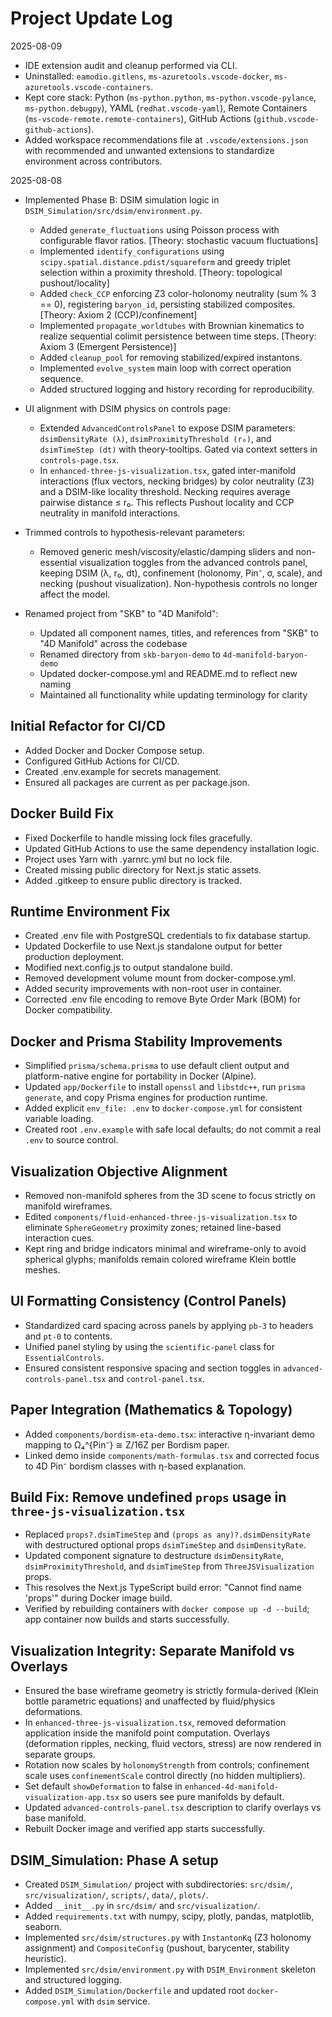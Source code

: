 # Project Update Log

2025-08-09
- IDE extension audit and cleanup performed via CLI.
- Uninstalled: `eamodio.gitlens`, `ms-azuretools.vscode-docker`, `ms-azuretools.vscode-containers`.
- Kept core stack: Python (`ms-python.python`, `ms-python.vscode-pylance`, `ms-python.debugpy`), YAML (`redhat.vscode-yaml`), Remote Containers (`ms-vscode-remote.remote-containers`), GitHub Actions (`github.vscode-github-actions`).
- Added workspace recommendations file at `.vscode/extensions.json` with recommended and unwanted extensions to standardize environment across contributors.

2025-08-08
- Implemented Phase B: DSIM simulation logic in `DSIM_Simulation/src/dsim/environment.py`.
  - Added `generate_fluctuations` using Poisson process with configurable flavor ratios. [Theory: stochastic vacuum fluctuations]
  - Implemented `identify_configurations` using `scipy.spatial.distance.pdist/squareform` and greedy triplet selection within a proximity threshold. [Theory: topological pushout/locality]
  - Added `check_CCP` enforcing Z3 color-holonomy neutrality (sum % 3 == 0), registering `baryon_id`, persisting stabilized composites. [Theory: Axiom 2 (CCP)/confinement]
  - Implemented `propagate_worldtubes` with Brownian kinematics to realize sequential colimit persistence between time steps. [Theory: Axiom 3 (Emergent Persistence)]
  - Added `cleanup_pool` for removing stabilized/expired instantons.
  - Implemented `evolve_system` main loop with correct operation sequence.
  - Added structured logging and history recording for reproducibility.

- UI alignment with DSIM physics on controls page:
  - Extended `AdvancedControlsPanel` to expose DSIM parameters: `dsimDensityRate (λ)`, `dsimProximityThreshold (r₀)`, and `dsimTimeStep (dt)` with theory-tooltips. Gated via context setters in `controls-page.tsx`.
  - In `enhanced-three-js-visualization.tsx`, gated inter-manifold interactions (flux vectors, necking bridges) by color neutrality (Z3) and a DSIM-like locality threshold. Necking requires average pairwise distance ≤ r₀. This reflects Pushout locality and CCP neutrality in manifold interactions.

- Trimmed controls to hypothesis-relevant parameters:
  - Removed generic mesh/viscosity/elastic/damping sliders and non-essential visualization toggles from the advanced controls panel, keeping DSIM (λ, r₀, dt), confinement (holonomy, Pin⁻, σ, scale), and necking (pushout visualization). Non-hypothesis controls no longer affect the model.

- Renamed project from "SKB" to "4D Manifold":
  - Updated all component names, titles, and references from "SKB" to "4D Manifold" across the codebase
  - Renamed directory from `skb-baryon-demo` to `4d-manifold-baryon-demo`
  - Updated docker-compose.yml and README.md to reflect new naming
  - Maintained all functionality while updating terminology for clarity

## Initial Refactor for CI/CD
- Added Docker and Docker Compose setup.
- Configured GitHub Actions for CI/CD.
- Created .env.example for secrets management.
- Ensured all packages are current as per package.json.

## Docker Build Fix
- Fixed Dockerfile to handle missing lock files gracefully.
- Updated GitHub Actions to use the same dependency installation logic.
- Project uses Yarn with .yarnrc.yml but no lock file.
- Created missing public directory for Next.js static assets.
- Added .gitkeep to ensure public directory is tracked.

## Runtime Environment Fix
- Created .env file with PostgreSQL credentials to fix database startup.
- Updated Dockerfile to use Next.js standalone output for better production deployment.
- Modified next.config.js to output standalone build.
- Removed development volume mount from docker-compose.yml.
- Added security improvements with non-root user in container.
- Corrected .env file encoding to remove Byte Order Mark (BOM) for Docker compatibility. 

## Docker and Prisma Stability Improvements
- Simplified `prisma/schema.prisma` to use default client output and platform-native engine for portability in Docker (Alpine).
- Updated `app/Dockerfile` to install `openssl` and `libstdc++`, run `prisma generate`, and copy Prisma engines for production runtime.
- Added explicit `env_file: .env` to `docker-compose.yml` for consistent variable loading.
- Created root `.env.example` with safe local defaults; do not commit a real `.env` to source control.

## Visualization Objective Alignment
- Removed non-manifold spheres from the 3D scene to focus strictly on manifold wireframes.
- Edited `components/fluid-enhanced-three-js-visualization.tsx` to eliminate `SphereGeometry` proximity zones; retained line-based interaction cues.
- Kept ring and bridge indicators minimal and wireframe-only to avoid spherical glyphs; manifolds remain colored wireframe Klein bottle meshes.

## UI Formatting Consistency (Control Panels)
- Standardized card spacing across panels by applying `pb-3` to headers and `pt-0` to contents.
- Unified panel styling by using the `scientific-panel` class for `EssentialControls`.
- Ensured consistent responsive spacing and section toggles in `advanced-controls-panel.tsx` and `control-panel.tsx`.

## Paper Integration (Mathematics & Topology)
- Added `components/bordism-eta-demo.tsx`: interactive η-invariant demo mapping to Ω₄^{Pin⁻} ≅ Z/16Z per Bordism paper.
- Linked demo inside `components/math-formulas.tsx` and corrected focus to 4D Pin⁻ bordism classes with η-based explanation.

## Build Fix: Remove undefined `props` usage in `three-js-visualization.tsx`
- Replaced `props?.dsimTimeStep` and `(props as any)?.dsimDensityRate` with destructured optional props `dsimTimeStep` and `dsimDensityRate`.
- Updated component signature to destructure `dsimDensityRate`, `dsimProximityThreshold`, and `dsimTimeStep` from `ThreeJSVisualization` props.
- This resolves the Next.js TypeScript build error: "Cannot find name 'props'" during Docker image build.
- Verified by rebuilding containers with `docker compose up -d --build`; app container now builds and starts successfully.

## Visualization Integrity: Separate Manifold vs Overlays
- Ensured the base wireframe geometry is strictly formula-derived (Klein bottle parametric equations) and unaffected by fluid/physics deformations.
- In `enhanced-three-js-visualization.tsx`, removed deformation application inside the manifold point computation. Overlays (deformation ripples, necking, fluid vectors, stress) are now rendered in separate groups.
- Rotation now scales by `holonomyStrength` from controls; confinement scale uses `confinementScale` control directly (no hidden multipliers).
- Set default `showDeformation` to false in `enhanced-4d-manifold-visualization-app.tsx` so users see pure manifolds by default.
- Updated `advanced-controls-panel.tsx` description to clarify overlays vs base manifold.
- Rebuilt Docker image and verified app starts successfully.

## DSIM_Simulation: Phase A setup
- Created `DSIM_Simulation/` project with subdirectories: `src/dsim/`, `src/visualization/`, `scripts/`, `data/`, `plots/`.
- Added `__init__.py` in `src/dsim/` and `src/visualization/`.
- Added `requirements.txt` with numpy, scipy, plotly, pandas, matplotlib, seaborn.
- Implemented `src/dsim/structures.py` with `InstantonKq` (Z3 holonomy assignment) and `CompositeConfig` (pushout, barycenter, stability heuristic).
- Implemented `src/dsim/environment.py` with `DSIM_Environment` skeleton and structured logging.
- Added `DSIM_Simulation/Dockerfile` and updated root `docker-compose.yml` with `dsim` service.